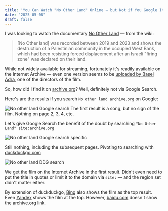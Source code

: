 ```yaml
---
title: 'You Can Watch "No Other Land" Online — but Not if You Google It'
date: "2025-05-08"
draft: false
---
```


I was looking to watch the documentary [No Other Land](https://en.wikipedia.org/wiki/No_Other_Land) — from the wiki:

> [No Other land] was recorded between 2019 and 2023 and shows the destruction of a Palestinian community in the occupied West Bank, which had been resisting forced displacement after an Israeli "firing zone" was declared on their land.

While not widely available for streaming, fortunately it's readily available on the Internet Archive — even one version seems to be [uploaded by Basel Adra](https://archive.org/details/nootherland_202503), one of the directors of the film.

So, how did I find it on [archive.org](https://archive.org)? Well, definitely not via Google Search.

Here's are the results if you search `No other land archive.org` on Google:

![No other land Google search](/images/NoL-gsearch1.jpg)
The first result is a song, but no sign of the film. Nothing on page 2, 3, 4, etc.

Let's give Google Search the benefit of the doubt by searching `"No Other Land" site:archive.org`

![No other land Google search specific](/images/NoL-gsearch2.jpg)

Still nothing, including the subsequent pages. Pivoting to searching with [duckduckgo.com](https://duckduckgo.com)

![No other land DDG search](/images/NoL-dsearch.jpg)

We get the film on the Internet Archive in the first result. Didn't even need to put the title in quotes or limit it to the domain via `site:` — and the region set didn't matter either.

By extension of duckduckgo, [Bing](https://www.bing.com/search?q=no+other+land+archive.org) also shows the film as the top result. Even [Yandex](https://yandex.com/search/?text=no+other+land+archive.org) shows the film at the top. However, [baidu.com](https://baidu.com) doesn't show the archive.org link.
